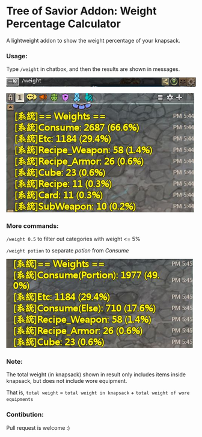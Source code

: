 # Tree of Savior Addon: Weight Percentage Calculator

A lightweight addon to show the weight percentage of your knapsack.

### Usage:
Type `/weight` in chatbox, and then the results are shown in messages.

![type `/weight` in chatbox](https://github.com/hiiwave/TosAddon-weightpercentage/blob/master/demo/command.JPG)

![result image](https://github.com/hiiwave/TosAddon-weightpercentage/blob/master/demo/output1.JPG)

### More commands:
`/weight 0.5` to filter out categories with weight <= 5%

`/weight potion` to separate *potion* from *Consume*

![result](https://github.com/hiiwave/TosAddon-weightpercentage/blob/master/demo/output2.JPG)

### Note:
The total weight (in knapsack) shown in result only includes items inside knapsack, but does not include wore equipment.

That is, `total weight` = `total weight in knapsack` + `total weight of wore equipments`

### Contibution:
Pull request is welcome :)
